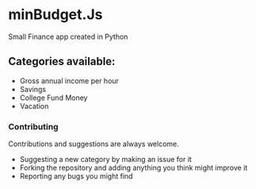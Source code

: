 # minBudget.Js

Small Finance app created in Python

## Categories available: 

- Gross annual income per hour
- Savings
- College Fund Money
- Vacation

### Contributing

Contributions and suggestions are always welcome. 

- Suggesting a new category by making an issue for it  
- Forking the repository and adding anything you think might improve it 
- Reporting any bugs you might find
